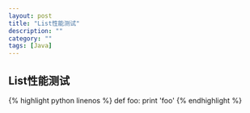 ```yaml
---
layout: post
title: "List性能测试"
description: ""
category: ""
tags: [Java]
---
```


## List性能测试

{% highlight python linenos %}
def foo:
  print 'foo'
{% endhighlight %}